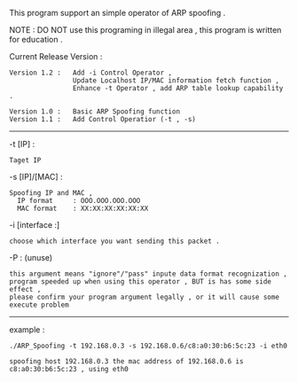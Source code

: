 This program support an simple operator of ARP spoofing .

NOTE : 	DO NOT use this programing in illegal area , this program is written for education .

Current Release Version :

	Version 1.2 :   Add -i Control Operator ,
        	        Update Localhost IP/MAC information fetch function ,
                	Enhance -t Operator , add ARP table lookup capability .

	Version 1.0 :   Basic ARP Spoofing function
	Version 1.1 :   Add Control Operatior (-t , -s)

************************************************************************************************

-t [IP] : 

	Taget IP

-s [IP]/[MAC] : 

	Spoofing IP and MAC , 
	  IP format 	: OOO.OOO.OOO.OOO
	  MAC format 	: XX:XX:XX:XX:XX:XX


-i [interface :]

	choose which interface you want sending this packet .

-P : (unuse)

	this argument means "ignore"/"pass" inpute data format recognization ,
	program speeded up when using this operator , BUT is has some side effect ,
	please confirm your program argument legally , or it will cause some execute problem

************************************************************************************************

example :

	./ARP_Spoofing -t 192.168.0.3 -s 192.168.0.6/c8:a0:30:b6:5c:23 -i eth0

	spoofing host 192.168.0.3 the mac address of 192.168.0.6 is c8:a0:30:b6:5c:23 , using eth0
